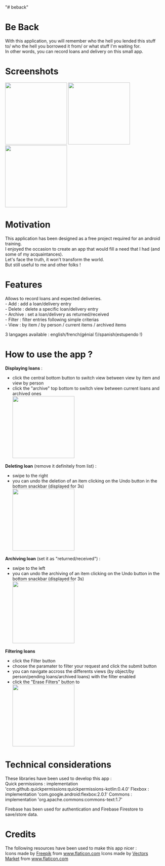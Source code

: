 "# beback" 
<h1>Be Back</h1>
With this application, you will remember who the hell you lended this stuff to/ who the hell you borrowed it from/ or what stuff I'm waiting for.<br/>
In other words, you can record loans and delivery on this small app.

<h1>Screenshots</h1>
<img src="readme_material/screenshot1.gif" width="200">
<img src="readme_material/screenshot2.gif" width="200">
<img src="readme_material/screenshot3.gif" width="200">

<h1>Motivation</h1>
This application has been designed as a free project required for an android training.<br/>
I enjoyed the occasion to create an app that would fill a need that I had (and some of my acquaintances).<br/>
Let's face the truth, it won't transform the world.<br/>
But still useful to me and other folks !

<h1>Features</h1>
Allows to record loans and expected deliveries.<br/>
- Add : add a loan/delivery entry<br/>
- Delete : delete a specific loan/delivery entry<br/>
- Archive : set a loan/delivery as returned/received<br/>
- Filter : filter entries following simple criterias<br/>
- View : by item / by person / current items / archived items<br/>

3 langages available : english/french(génial !)/spanish(estupendo !)

<h1>How to use the app ?</h1>

**Displaying loans** :
- click the central bottom button to switch view between view by item and view by person
- click the "archive" top bottom to switch view between current loans and archived ones
<br/><img src="readme_material/video_beback_loan_display.gif" width="200">

**Deleting loan** (remove it definitely from list) :
- swipe to the right
- you can undo the deletion of an item clicking on the Undo button in the bottom snackbar (displayed for 3s)
<br/><img src="readme_material/video_beback_delete.gif" width="200">

**Archiving loan** (set it as "returned/received") :
- swipe to the left
- you can undo the archiving of an item clicking on the Undo button in the bottom snackbar (displayed for 3s)
<br/><img src="readme_material/video_beback_archiving.gif" width="200">

**Filtering loans**
- click the Filter button
- choose the paramater to filter your request and click the submit button
- you can navigate accross the differents views (by object/by person/pending loans/archived loans) with the filter enabled
- click the "Erase Filters" button to
<br/><img src="readme_material/video_beback_delete.gif" width="200">

<h1>Technical considerations</h1>
These libraries have been used to develop this app :<br/>
Quick permissions :     implementation 'com.github.quickpermissions:quickpermissions-kotlin:0.4.0'
Flexbox :     implementation 'com.google.android:flexbox:2.0.1'
Commons :     implementation 'org.apache.commons:commons-text:1.7'

Firebase has been used for authentication and Firebase Firestore to save/store data.

<h1>Credits</h1>
The following resources have been used to make this app nicer :<br/>
Icons made by <a href="https://www.flaticon.com/authors/freepik" title="Freepik">Freepik</a> from <a href="https://www.flaticon.com/" title="Flaticon">www.flaticon.com</a>
Icons made by <a href="https://www.flaticon.com/authors/vectors-market" title="Vectors Market">Vectors Market</a> from <a href="https://www.flaticon.com/" title="Flaticon">www.flaticon.com</a>
